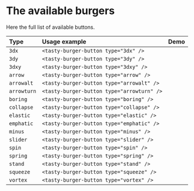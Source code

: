 # The available burgers


Here the full list of available buttons.


Type            | Usage example                              | Demo
:----------------|:--------------------------------------------|:--------------------------------------------------:
`3dx`           | `<tasty-burger-button type="3dx" />`       | <tasty-burger-button type="3dx" />
`3dy`           | `<tasty-burger-button type="3dy" />`       | <tasty-burger-button type="3dy" />
`3dxy`          | `<tasty-burger-button type="3dxy" />`      | <tasty-burger-button type="3dxy" />
`arrow`      | `<tasty-burger-button type="arrow" />`    | <tasty-burger-button type="arrow" />
`arrowalt`      | `<tasty-burger-button type="arrowalt" />`    | <tasty-burger-button type="arrowalt" />
`arrowturn`     | `<tasty-burger-button type="arrowturn" />`    | <tasty-burger-button type="arrowturn" />
`boring`        | `<tasty-burger-button type="boring" />`    | <tasty-burger-button type="boring" />
`collapse`      | `<tasty-burger-button type="collapse" />`    | <tasty-burger-button type="collapse" />
`elastic`       | `<tasty-burger-button type="elastic" />`    | <tasty-burger-button type="elastic" />
`emphatic`      | `<tasty-burger-button type="emphatic" />`    | <tasty-burger-button type="emphatic" />
`minus`           | `<tasty-burger-button type="minus" />`    | <tasty-burger-button type="minus" />
`slider`           | `<tasty-burger-button type="slider" />`    | <tasty-burger-button type="slider" />
`spin`           | `<tasty-burger-button type="spin" />`    | <tasty-burger-button type="spin" />
`spring`           | `<tasty-burger-button type="spring" />`    | <tasty-burger-button type="spring" />
`stand`           | `<tasty-burger-button type="stand" />`    | <tasty-burger-button type="stand" />
`squeeze`           | `<tasty-burger-button type="squeeze" />`    | <tasty-burger-button type="squeeze" />
`vortex`           | `<tasty-burger-button type="vortex" />`    | <tasty-burger-button type="vortex" />
